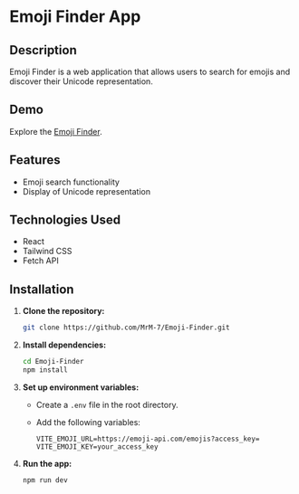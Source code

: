# Emoji Finder App

## Description

Emoji Finder is a web application that allows users to search for emojis and discover their Unicode representation.

## Demo

Explore the [Emoji Finder](https://linkedin-clone-5cd9f.web.app/).

## Features

- Emoji search functionality
- Display of Unicode representation

## Technologies Used

- React
- Tailwind CSS
- Fetch API

## Installation

1. **Clone the repository:**

   ```bash
   git clone https://github.com/MrM-7/Emoji-Finder.git
   ```

2. **Install dependencies:**

   ```bash
   cd Emoji-Finder
   npm install
   ```

3. **Set up environment variables:**

   - Create a `.env` file in the root directory.
   - Add the following variables:

     ```env
     VITE_EMOJI_URL=https://emoji-api.com/emojis?access_key=
     VITE_EMOJI_KEY=your_access_key
     ```

4. **Run the app:**

   ```bash
   npm run dev
   ```
